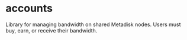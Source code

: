 accounts
========

Library for managing bandwidth on shared Metadisk nodes. Users must buy, earn, or receive their bandwidth. 
